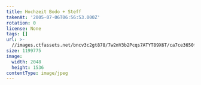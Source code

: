 ```yaml
---
title: Hochzeit Bodo + Steff
takenAt: '2005-07-06T06:56:53.000Z'
rotation: 0
license: None
tags: []
url: >-
  //images.ctfassets.net/bncv3c2gt878/7w2mV3b2Pcqs7ATYT89X6T/ca7ce3650f1e8595bec0c3b96c53f58b/hochzeit-bodo--steff_4559739537_o
size: 1199775
image:
  width: 2048
  height: 1536
contentType: image/jpeg
---
```



